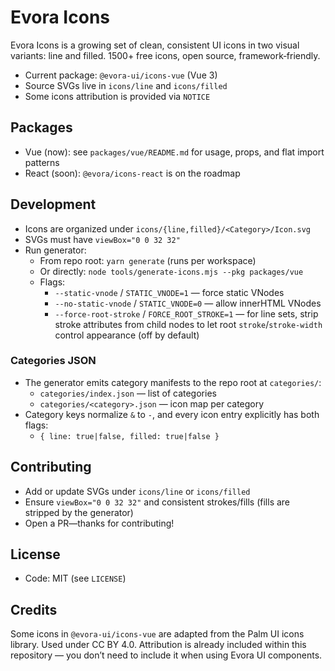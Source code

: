 # Evora Icons

Evora Icons is a growing set of clean, consistent UI icons in two visual variants: line and filled. 1500+ free icons, open source, framework‑friendly.

- Current package: `@evora-ui/icons-vue` (Vue 3)
- Source SVGs live in `icons/line` and `icons/filled`
- Some icons attribution is provided via `NOTICE`

## Packages
- Vue (now): see `packages/vue/README.md` for usage, props, and flat import patterns
- React (soon): `@evora/icons-react` is on the roadmap

## Development
- Icons are organized under `icons/{line,filled}/<Category>/Icon.svg`
- SVGs must have `viewBox="0 0 32 32"`
- Run generator:
  - From repo root: `yarn generate` (runs per workspace)
  - Or directly: `node tools/generate-icons.mjs --pkg packages/vue`
  - Flags:
    - `--static-vnode` / `STATIC_VNODE=1` — force static VNodes
    - `--no-static-vnode` / `STATIC_VNODE=0` — allow innerHTML VNodes
    - `--force-root-stroke` / `FORCE_ROOT_STROKE=1` — for line sets, strip stroke attributes from child nodes to let root `stroke`/`stroke-width` control appearance (off by default)

### Categories JSON
- The generator emits category manifests to the repo root at `categories/`:
  - `categories/index.json` — list of categories
  - `categories/<category>.json` — icon map per category
- Category keys normalize `&` to `-`, and every icon entry explicitly has both flags:
  - `{ line: true|false, filled: true|false }`

## Contributing
- Add or update SVGs under `icons/line` or `icons/filled`
- Ensure `viewBox="0 0 32 32"` and consistent strokes/fills (fills are stripped by the generator)
- Open a PR—thanks for contributing!

## License
- Code: MIT (see `LICENSE`)

## Credits
Some icons in `@evora-ui/icons-vue` are adapted from the Palm UI icons library.
Used under CC BY 4.0.
Attribution is already included within this repository —
you don’t need to include it when using Evora UI components.
